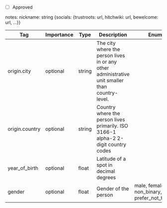 - [ ] Approved


notes:
nickname: string
{socials: {trustroots: url, hitchwiki: url, bewelcome: url, ...}}


| Tag                | Importance   | Type    | Description                                                                 | Enum                                         | Example |
|--------------------|--------------|---------|-----------------------------------------------------------------------------|----------------------------------------------|---------|
| origin.city        | optional  | string  | The city where the person lives in or any other administrative unit smaller than country-level. |                                              |         |
| origin.country     | optional  | string  | Country where the person lives primarily. ISO 3166-1 alpha-2 2-digit country codes                                 |      |         |
| year_of_birth      | optional  | float   | Latitude of a spot in decimal degrees                                       |                                              |         |
| gender             | optional  | float   | Gender of the person                                                        | male, female, non_binary, prefer_not_to_say  |         |
